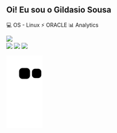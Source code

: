 ## Oi! Eu sou o Gildasio Sousa
💻 OS - Linux
⚡ ORACLE
📊 Analytics

 <div>
  <a href="https://github.com/gildasiosousa">
  <img height="180em" src="https://github-readme-stats.vercel.app/api?username=gildasiosousa&show_icons=true&theme=dracula&include_all_commits=true&count_private=true"/>
</div>
 <div> 
   <a href="https://instagram.com/gildasio.sousa" target="_blank"><img src="https://img.shields.io/badge/-Instagram-%23E4405F?style=for-the-badge&logo=instagram&logoColor=white" target="_blank"></a>
  <a href="https://discord.gg/Gildasio Sousa#0858" target="_blank"><img src="https://img.shields.io/badge/Discord-7289DA?style=for-the-badge&logo=discord&logoColor=white" target="_blank"></a> 
    <a href="https://www.linkedin.com/in/gildásio-s-75362a15b" target="_blank"><img src="https://img.shields.io/badge/-LinkedIn-%230077B5?style=for-the-badge&logo=linkedin&logoColor=white" target="_blank"></a> 
 
   ![Snake animation](https://github.com/rafaballerini/rafaballerini/blob/output/github-contribution-grid-snake.svg)
 
 </div>
